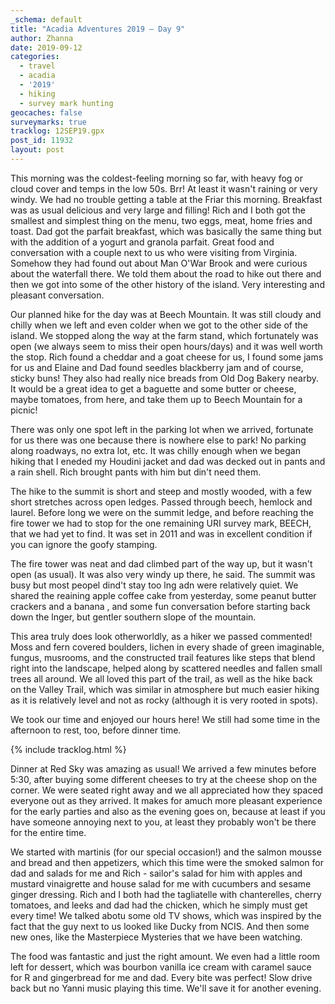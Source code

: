 ```yaml
---
_schema: default
title: "Acadia Adventures 2019 – Day 9"
author: Zhanna
date: 2019-09-12
categories: 
  - travel
  - acadia
  - '2019'
  - hiking
  - survey mark hunting
geocaches: false
surveymarks: true
tracklog: 12SEP19.gpx
post_id: 11932
layout: post  
---
```


This morning was the coldest-feeling morning so far, with heavy fog or cloud cover and temps in the low 50s. Brr! At least it wasn't raining or very windy. We had no trouble getting a table at the Friar this morning. Breakfast was as usual delicious and very large and filling! Rich and I both got the smallest and simplest thing on the menu, two eggs, meat, home fries and toast. Dad got the parfait breakfast, which was basically the same thing but with the addition of a yogurt and granola parfait. Great food and conversation with a couple next to us who were visiting from Virginia. Somehow they had found out about Man O'War Brook and were curious about the waterfall there. We told them about the road to hike out there and then we got into some of the other history of the island. Very interesting and pleasant conversation.

Our planned hike for the day was at Beech Mountain. It was still cloudy and chilly when we left and even colder when we got to the other side of the island. We stopped along the way at the farm stand, which fortunately was open (we always seem to miss their open hours/days) and it was well worth the stop. Rich found a cheddar and a goat cheese for us, I found some jams for us and Elaine and Dad found seedles blackberry jam and of course, sticky buns! They also had really nice breads from Old Dog Bakery nearby. It would be a great idea to get a baguette and some butter or cheese, maybe tomatoes, from here, and take them up to Beech Mountain for a picnic!

There was only one spot left in the parking lot when we arrived, fortunate for us there was one because there is nowhere else to park! No parking along roadways, no extra lot, etc. It was chilly enough when we began hiking that I eneded my Houdini jacket and dad was decked out in pants and a rain shell. Rich brought pants with him but din't need them. 

The hike to the summit is short and steep and mostly wooded, with a few short stretches across open ledges. Passed through beech, hemlock and laurel. Before long we were on the summit ledge, and before reaching the fire tower we had to stop for the one remaining URI survey mark, BEECH, that we had yet to find. It was set in 2011 and was in excellent condition if you can ignore the goofy stamping. 

The fire tower was neat and dad climbed part of the way up, but it wasn't open (as usual). It was also very windy up there, he said. The summit was busy but most peopel dind't stay too lng adn were relatively quiet. We shared the reaining apple coffee cake from yesterday, some peanut butter crackers and a banana , and some fun conversation before starting back down the lnger, but gentler southern slope of the mountain.

This area truly does look otherworldly, as a hiker we passed commented! Moss and fern covered boulders, lichen in every shade of green imaginable, fungus, musrooms, and the constructed trail features like steps that blend right into the landscape, helped along by scattered needles and fallen small trees all around. We all loved this part of the trail, as well as the hike back on the Valley Trail, which was similar in atmosphere but much easier hiking as it is relatively level and not as rocky (although it is very rooted in spots).

We took our time and enjoyed our hours here! We still had some time in the afternoon to rest, too, before dinner time.

{% include tracklog.html %}

Dinner at Red Sky was amazing as usual! We arrived a few minutes before 5:30, after buying some different cheeses to try at the cheese shop on the corner. We were seated right away and we all appreciated how they spaced everyone out as they arrived. It makes for amuch more pleasant experience for the early parties and also as the evening goes on, because at least if you have someone annoying next to you, at least they probably won't be there for the entire time.

We started with martinis (for our special occasion!) and the salmon mousse and  bread and then appetizers, which this time were the smoked salmon for dad and salads for me and Rich - sailor's salad for him with apples and mustard vinaigrette and house salad for me with cucumbers and sesame ginger dressing. Rich and I both had the tagliatelle with chanterelles, cherry tomatoes, and leeks and dad had the chicken, which he simply must get every time! We talked abotu some old TV shows, which was inspired by the fact that the guy next to us looked like Ducky from NCIS. And then some new ones, like the Masterpiece Mysteries that we have been watching.

The food was fantastic and just the right amount. We even had a little room left for dessert, which was bourbon vanilla ice cream with caramel sauce for R and gingerbread for me and dad. Every bite was perfect! Slow drive back but no Yanni music playing this time. We'll save it for another evening.